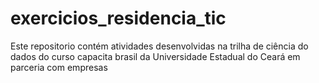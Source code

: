 # exercicios_residencia_tic
Este repositorio contém atividades desenvolvidas na trilha de ciência do dados do curso capacita brasil da Universidade Estadual do Ceará em parceria com empresas
